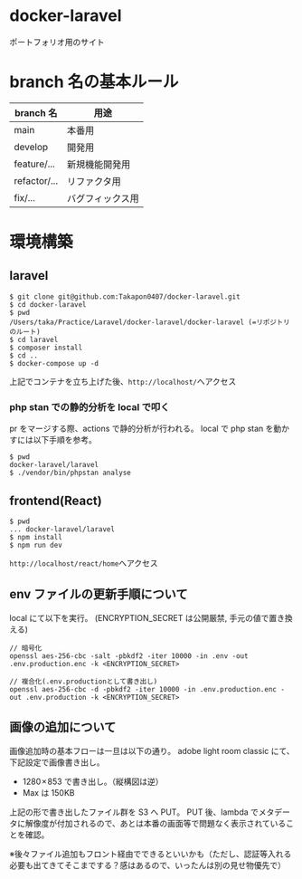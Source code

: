 # docker-laravel

ポートフォリオ用のサイト

# branch 名の基本ルール

| branch 名    | 用途             |
| ------------ | ---------------- |
| main         | 本番用           |
| develop      | 開発用           |
| feature/...  | 新規機能開発用   |
| refactor/... | リファクタ用     |
| fix/...      | バグフィックス用 |

# 環境構築

## laravel

```
$ git clone git@github.com:Takapon0407/docker-laravel.git
$ cd docker-laravel
$ pwd
/Users/taka/Practice/Laravel/docker-laravel/docker-laravel (=リポジトリのルート)
$ cd laravel
$ composer install
$ cd ..
$ docker-compose up -d
```

上記でコンテナを立ち上げた後、`http://localhost/`へアクセス

### php stan での静的分析を local で叩く

pr をマージする際、actions で静的分析が行われる。
local で php stan を動かすには以下手順を参考。

```
$ pwd
docker-laravel/laravel
$ ./vendor/bin/phpstan analyse
```

## frontend(React)

```
$ pwd
... docker-laravel/laravel
$ npm install
$ npm run dev
```

`http://localhost/react/home`へアクセス

## env ファイルの更新手順について

local にて以下を実行。
(ENCRYPTION_SECRET は公開厳禁, 手元の値で置き換える)

```
// 暗号化
openssl aes-256-cbc -salt -pbkdf2 -iter 10000 -in .env -out .env.production.enc -k <ENCRYPTION_SECRET>

// 複合化(.env.productionとして書き出し)
openssl aes-256-cbc -d -pbkdf2 -iter 10000 -in .env.production.enc -out .env.production -k <ENCRYPTION_SECRET>
```

## 画像の追加について

画像追加時の基本フローは一旦は以下の通り。
adobe light room classic にて、下記設定で画像書き出し。

- 1280 × 853 で書き出し。（縦構図は逆）
- Max は 150KB

上記の形で書き出したファイル群を S3 へ PUT。
PUT 後、lambda でメタデータに解像度が付加されるので、あとは本番の画面等で問題なく表示されていることを確認。

※後々ファイル追加もフロント経由でできるといいかも（ただし、認証等入れる必要も出てきてそこまでする？感はあるので、いったんは別の見せ物優先で）
